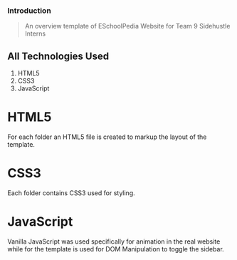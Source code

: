 ### Introduction

> An overview template of ESchoolPedia Website for Team 9 Sidehustle Interns

## All Technologies Used

1. HTML5
2. CSS3
3. JavaScript

# HTML5

For each folder an HTML5 file is created to markup the layout of the template.

# CSS3

Each folder contains CSS3 used for styling.

# JavaScript

Vanilla JavaScript was used specifically for animation in the real website while for the template is used for DOM Manipulation to toggle the sidebar.
